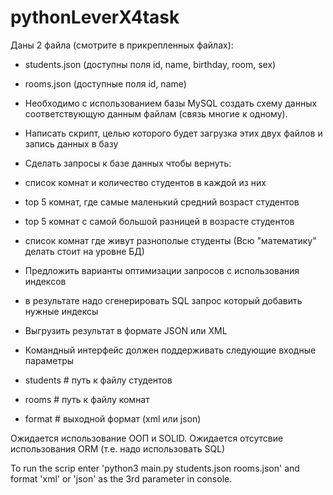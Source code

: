 # pythonLeverX4task
Даны 2 файла (смотрите в прикрепленных файлах):

- students.json (доступны поля id, name, birthday, room, sex)
- rooms.json (доступные поля id, name)

- Необходимо с использованием базы MySQL создать схему данных соответствующую данным файлам (связь многие к одному).

- Написать скрипт, целью которого будет загрузка этих двух файлов и запись
данных в базу

- Сделать запросы к базе данных чтобы вернуть:
- список комнат и количество студентов в каждой из них
- top 5 комнат, где самые маленький средний возраст студентов
- top 5 комнат с самой большой разницей в возрасте студентов
- список комнат где живут разнополые студенты
(Всю "математику" делать стоит на уровне БД)

- Предложить варианты оптимизации запросов с использования индексов
- в результате надо сгенерировать SQL запрос который добавить нужные индексы

- Выгрузить результат в формате JSON или XML

- Командный интерфейс должен поддерживать следующие входные параметры
- students # путь к файлу студентов
- rooms # путь к файлу комнат
- format # выходной формат (xml или json)

Ожидается использование ООП и SOLID.
Ожидается отсутсвие использования ORM (т.е. надо использовать SQL)

To run the scrip enter 'python3 main.py students.json rooms.json' and format 'xml' or 'json' as the 3rd parameter in console.
